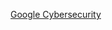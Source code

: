 [Google Cybersecurity](https://github.com/DashonJennings/GoogleITSupportProfessional/files/14566756/Google.Cybersecurity.pdf)
